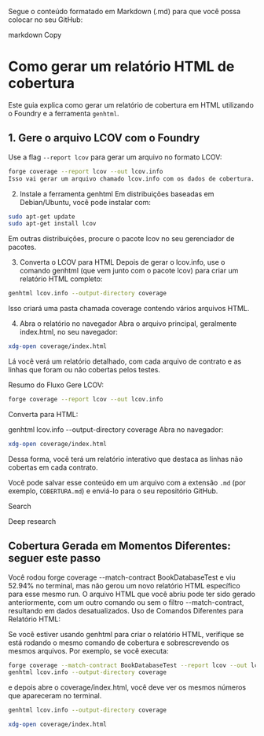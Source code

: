Segue o conteúdo formatado em Markdown (.md) para que você possa colocar no seu GitHub:

markdown
Copy
# Como gerar um relatório HTML de cobertura

Este guia explica como gerar um relatório de cobertura em HTML utilizando o Foundry e a ferramenta `genhtml`.

## 1. Gere o arquivo LCOV com o Foundry

Use a flag `--report lcov` para gerar um arquivo no formato LCOV:

```bash
forge coverage --report lcov --out lcov.info
Isso vai gerar um arquivo chamado lcov.info com os dados de cobertura.
```
2. Instale a ferramenta genhtml
Em distribuições baseadas em Debian/Ubuntu, você pode instalar com:

```bash
sudo apt-get update
sudo apt-get install lcov
```
Em outras distribuições, procure o pacote lcov no seu gerenciador de pacotes.

3. Converta o LCOV para HTML
Depois de gerar o lcov.info, use o comando genhtml (que vem junto com o pacote lcov) para criar um relatório HTML completo:

```bash
genhtml lcov.info --output-directory coverage
```
Isso criará uma pasta chamada coverage contendo vários arquivos HTML.

4. Abra o relatório no navegador
Abra o arquivo principal, geralmente index.html, no seu navegador:

```bash
xdg-open coverage/index.html
```
Lá você verá um relatório detalhado, com cada arquivo de contrato e as linhas que foram ou não cobertas pelos testes.

Resumo do Fluxo
Gere LCOV:

```bash
forge coverage --report lcov --out lcov.info
```
Converta para HTML:


genhtml lcov.info --output-directory coverage
Abra no navegador:

```bash
xdg-open coverage/index.html
```
Dessa forma, você terá um relatório interativo que destaca as linhas não cobertas em cada contrato.



Você pode salvar esse conteúdo em um arquivo com a extensão `.md` (por exemplo, `COBERTURA.md`) e enviá-lo para o seu repositório GitHub.


Search

Deep research

## Cobertura Gerada em Momentos Diferentes:  seguer este passo

Você rodou forge coverage --match-contract BookDatabaseTest e viu 52.94% no terminal, mas não gerou um novo relatório HTML específico para esse mesmo run.
O arquivo HTML que você abriu pode ter sido gerado anteriormente, com um outro comando ou sem o filtro --match-contract, resultando em dados desatualizados.
Uso de Comandos Diferentes para Relatório HTML:

Se você estiver usando genhtml para criar o relatório HTML, verifique se está rodando o mesmo comando de cobertura e sobrescrevendo os mesmos arquivos.
Por exemplo, se você executa:

```bash
forge coverage --match-contract BookDatabaseTest --report lcov --out lcov.info
genhtml lcov.info --output-directory coverage
```
e depois abre o coverage/index.html, você deve ver os mesmos números que apareceram no terminal.

```bash
genhtml lcov.info --output-directory coverage
```
```bash
xdg-open coverage/index.html
```
